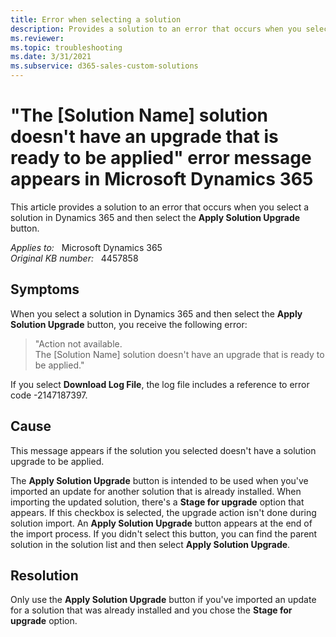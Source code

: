 ```yaml
---
title: Error when selecting a solution
description: Provides a solution to an error that occurs when you select a solution and then select the Apply Solution Upgrade button.
ms.reviewer: 
ms.topic: troubleshooting
ms.date: 3/31/2021
ms.subservice: d365-sales-custom-solutions
---
```

# "The [Solution Name] solution doesn't have an upgrade that is ready to be applied" error message appears in Microsoft Dynamics 365

This article provides a solution to an error that occurs when you select a solution in Dynamics 365 and then select the **Apply Solution Upgrade** button.

_Applies to:_ &nbsp; Microsoft Dynamics 365  
_Original KB number:_ &nbsp; 4457858

## Symptoms

When you select a solution in Dynamics 365 and then select the **Apply Solution Upgrade** button, you receive the following error:

> "Action not available.  
The [Solution Name] solution doesn't have an upgrade that is ready to be applied."

If you select **Download Log File**, the log file includes a reference to error code -2147187397.

## Cause

This message appears if the solution you selected doesn't have a solution upgrade to be applied.

The **Apply Solution Upgrade** button is intended to be used when you've imported an update for another solution that is already installed. When importing the updated solution, there's a **Stage for upgrade** option that appears. If this checkbox is selected, the upgrade action isn't done during solution import. An **Apply Solution Upgrade** button appears at the end of the import process. If you didn't select this button, you can find the parent solution in the solution list and then select **Apply Solution Upgrade**.

## Resolution

Only use the **Apply Solution Upgrade** button if you've imported an update for a solution that was already installed and you chose the **Stage for upgrade** option.
